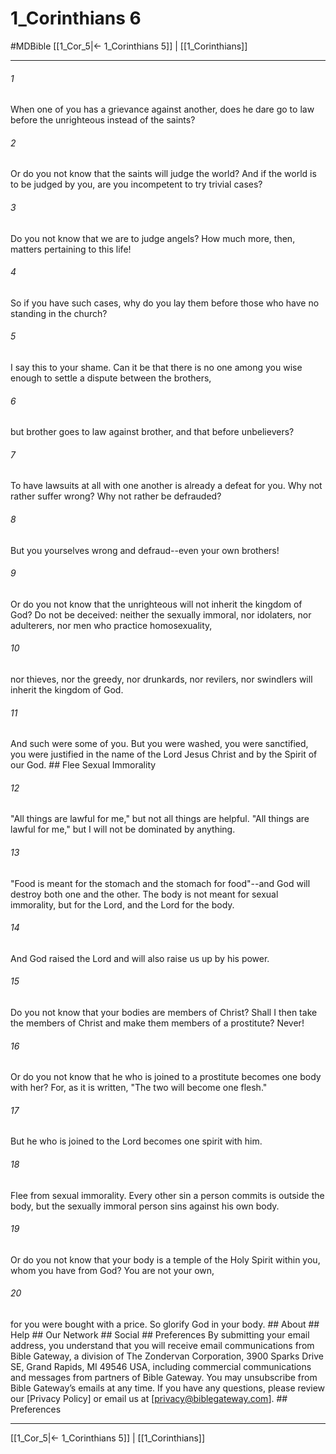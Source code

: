 # 1_Corinthians 6
#MDBible
[[1_Cor_5|← 1_Corinthians 5]] | [[1_Corinthians]]

***






###### 1 


When one of you has a grievance against another, does he dare go to law before the unrighteous instead of the saints? 





###### 2 


Or do you not know that the saints will judge the world? And if the world is to be judged by you, are you incompetent to try trivial cases? 





###### 3 


Do you not know that we are to judge angels? How much more, then, matters pertaining to this life! 





###### 4 


So if you have such cases, why do you lay them before those who have no standing in the church? 





###### 5 


I say this to your shame. Can it be that there is no one among you wise enough to settle a dispute between the brothers, 





###### 6 


but brother goes to law against brother, and that before unbelievers? 





###### 7 


To have lawsuits at all with one another is already a defeat for you. Why not rather suffer wrong? Why not rather be defrauded? 





###### 8 


But you yourselves wrong and defraud--even your own brothers! 





###### 9 


Or do you not know that the unrighteous will not inherit the kingdom of God? Do not be deceived: neither the sexually immoral, nor idolaters, nor adulterers, nor men who practice homosexuality, 





###### 10 


nor thieves, nor the greedy, nor drunkards, nor revilers, nor swindlers will inherit the kingdom of God. 





###### 11 


And such were some of you. But you were washed, you were sanctified, you were justified in the name of the Lord Jesus Christ and by the Spirit of our God. ## Flee Sexual Immorality 





###### 12 


"All things are lawful for me," but not all things are helpful. "All things are lawful for me," but I will not be dominated by anything. 





###### 13 


"Food is meant for the stomach and the stomach for food"--and God will destroy both one and the other. The body is not meant for sexual immorality, but for the Lord, and the Lord for the body. 





###### 14 


And God raised the Lord and will also raise us up by his power. 





###### 15 


Do you not know that your bodies are members of Christ? Shall I then take the members of Christ and make them members of a prostitute? Never! 





###### 16 


Or do you not know that he who is joined to a prostitute becomes one body with her? For, as it is written, "The two will become one flesh." 





###### 17 


But he who is joined to the Lord becomes one spirit with him. 





###### 18 


Flee from sexual immorality. Every other sin a person commits is outside the body, but the sexually immoral person sins against his own body. 





###### 19 


Or do you not know that your body is a temple of the Holy Spirit within you, whom you have from God? You are not your own, 





###### 20 


for you were bought with a price. So glorify God in your body. ## About ## Help ## Our Network ## Social ## Preferences By submitting your email address, you understand that you will receive email communications from Bible Gateway, a division of The Zondervan Corporation, 3900 Sparks Drive SE, Grand Rapids, MI 49546 USA, including commercial communications and messages from partners of Bible Gateway. You may unsubscribe from Bible Gateway&rsquo;s emails at any time. If you have any questions, please review our [Privacy Policy] or email us at [privacy@biblegateway.com]. ## Preferences

***

[[1_Cor_5|← 1_Corinthians 5]] | [[1_Corinthians]]
